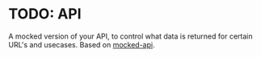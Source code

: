 # TODO: API
A mocked version of your API, to control what data is returned for certain URL's and usecases. Based on [mocked-api](https://www.npmjs.com/package/mocked-api).
